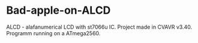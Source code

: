# Bad-apple-on-ALCD
ALCD - alafanumerical LCD with st7066u IC.
Project made in CVAVR v3.40.
Programm running on a ATmega2560.
